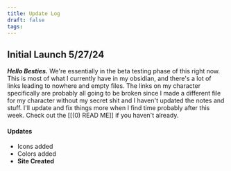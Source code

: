 ```yaml
---
title: Update Log
draft: false
tags:
---
```

## Initial Launch 5/27/24

***Hello Besties.***
We're essentially in the beta testing phase of this right now. This is most of what I currently have in my obsidian, and there's a lot of links leading to nowhere and empty files. The links on my character specifically are probably all going to be broken since I made a different file for my character without my secret shit and I haven't updated the notes and stuff. I'll update and fix things more when I find time probably after this week. Check out the [[(0) READ ME]] if you haven't already.
#### Updates
- Icons added
- Colors added
- **Site Created**
